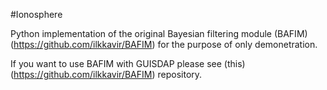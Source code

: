 #Ionosphere

Python implementation of the original Bayesian filtering module (BAFIM)(https://github.com/ilkkavir/BAFIM) for the purpose of only demonetration. 

If you want to use BAFIM with GUISDAP please see (this)(https://github.com/ilkkavir/BAFIM) repository. 
